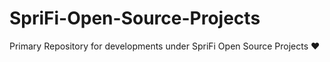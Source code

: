# SpriFi-Open-Source-Projects
Primary Repository for developments under SpriFi Open Source Projects ❤

